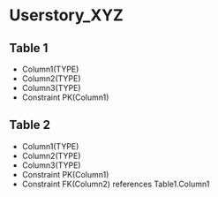 # Userstory_XYZ

## Table 1

* Column1(TYPE)
* Column2(TYPE)
* Column3(TYPE)
* Constraint PK(Column1)

## Table 2

* Column1(TYPE)
* Column2(TYPE)
* Column3(TYPE)
* Constraint PK(Column1)
* Constraint FK(Column2) references Table1.Column1
